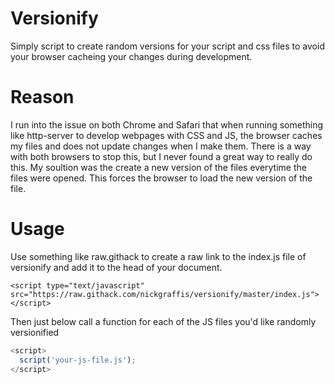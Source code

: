 # Versionify
Simply script to create random versions for your script and css files to avoid your browser cacheing your changes during development.

# Reason
I run into the issue on both Chrome and Safari that when running something like http-server to develop webpages with CSS and JS, the browser caches my files and does not update changes when I make them. There is a way with both browsers to stop this, but I never found a great way to really do this. My soultion was the create a new version of the files everytime the files were opened. This forces the browser to load the new version of the file.

# Usage
<p>Use something like raw.githack to create a raw link to the index.js file of versionify and add it to the head of your document.</p>

```<script type="text/javascript" src="https://raw.githack.com/nickgraffis/versionify/master/index.js"></script>``` 

<p>Then just below call a function for each of the JS files you'd like randomly versionified</p>

  ```javascript
  <script>
    script('your-js-file.js');
  </script>
  ``` 
